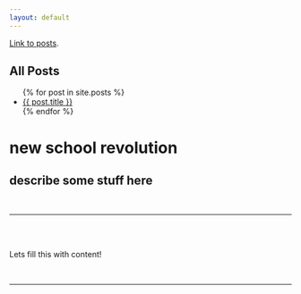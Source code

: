 ```yaml
---
layout: default
---
```


[Link to posts](./posts).

## All Posts
 <ul>
   {% for post in site.posts %}
     <li>
       <a href="{{ post.url }}">{{ post.title }}</a>
     </li>
   {% endfor %}
 </ul>

<div class="header-bar">
  <h1>new school revolution</h1>
  <h2>describe some stuff here</h2>
  <br/>
  <hr>
  <br/>
</div>
<br/>
<p>Lets fill this with content!</p>

<br/>
<hr/>
<br/>

